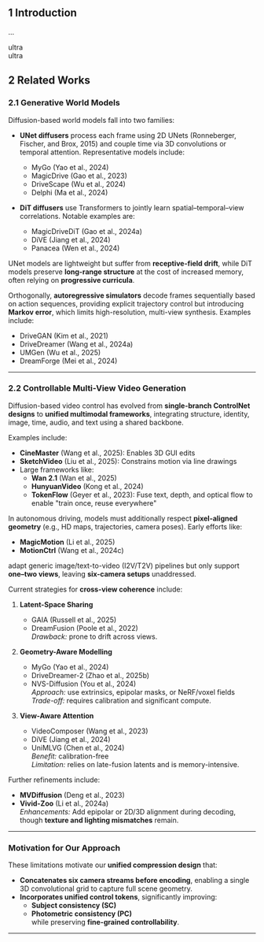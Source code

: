 ## 1 Introduction

...

ultra <br> 
ultra

## 2 Related Works

### 2.1 Generative World Models

Diffusion-based world models fall into two families:

- **UNet diffusers** process each frame using 2D UNets (Ronneberger, Fischer, and Brox, 2015) and couple time via 3D convolutions or temporal attention. Representative models include:
  - MyGo (Yao et al., 2024)
  - MagicDrive (Gao et al., 2023)
  - DriveScape (Wu et al., 2024)
  - Delphi (Ma et al., 2024)

- **DiT diffusers** use Transformers to jointly learn spatial–temporal–view correlations. Notable examples are:
  - MagicDriveDiT (Gao et al., 2024a)
  - DiVE (Jiang et al., 2024)
  - Panacea (Wen et al., 2024)

UNet models are lightweight but suffer from **receptive-field drift**, while DiT models preserve **long-range structure** at the cost of increased memory, often relying on **progressive curricula**.

Orthogonally, **autoregressive simulators** decode frames sequentially based on action sequences, providing explicit trajectory control but introducing **Markov error**, which limits high-resolution, multi-view synthesis. Examples include:

- DriveGAN (Kim et al., 2021)
- DriveDreamer (Wang et al., 2024a)
- UMGen (Wu et al., 2025)
- DreamForge (Mei et al., 2024)

---

### 2.2 Controllable Multi-View Video Generation

Diffusion-based video control has evolved from **single-branch ControlNet designs** to **unified multimodal frameworks**, integrating structure, identity, image, time, audio, and text using a shared backbone.

Examples include:

- **CineMaster** (Wang et al., 2025): Enables 3D GUI edits
- **SketchVideo** (Liu et al., 2025): Constrains motion via line drawings
- Large frameworks like:
  - **Wan 2.1** (Wan et al., 2025)
  - **HunyuanVideo** (Kong et al., 2024)
  - **TokenFlow** (Geyer et al., 2023): Fuse text, depth, and optical flow to enable "train once, reuse everywhere"

In autonomous driving, models must additionally respect **pixel-aligned geometry** (e.g., HD maps, trajectories, camera poses). Early efforts like:

- **MagicMotion** (Li et al., 2025)
- **MotionCtrl** (Wang et al., 2024c)

adapt generic image/text-to-video (I2V/T2V) pipelines but only support **one–two views**, leaving **six-camera setups** unaddressed.

Current strategies for **cross-view coherence** include:

1. **Latent-Space Sharing**  
   - GAIA (Russell et al., 2025)  
   - DreamFusion (Poole et al., 2022)  
   *Drawback:* prone to drift across views.

2. **Geometry-Aware Modelling**  
   - MyGo (Yao et al., 2024)  
   - DriveDreamer-2 (Zhao et al., 2025b)  
   - NVS-Diffusion (You et al., 2024)  
   *Approach:* use extrinsics, epipolar masks, or NeRF/voxel fields  
   *Trade-off:* requires calibration and significant compute.

3. **View-Aware Attention**  
   - VideoComposer (Wang et al., 2023)  
   - DiVE (Jiang et al., 2024)  
   - UniMLVG (Chen et al., 2024)  
   *Benefit:* calibration-free  
   *Limitation:* relies on late-fusion latents and is memory-intensive.

Further refinements include:

- **MVDiffusion** (Deng et al., 2023)
- **Vivid-Zoo** (Li et al., 2024a)  
*Enhancements:* Add epipolar or 2D/3D alignment during decoding, though **texture and lighting mismatches** remain.

---

### Motivation for Our Approach

These limitations motivate our **unified compression design** that:

- **Concatenates six camera streams before encoding**, enabling a single 3D convolutional grid to capture full scene geometry.
- **Incorporates unified control tokens**, significantly improving:
  - **Subject consistency (SC)**
  - **Photometric consistency (PC)**  
while preserving **fine-grained controllability**.

--- 

